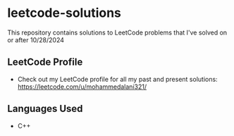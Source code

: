 # leetcode-solutions
This repository contains solutions to LeetCode problems that I've solved on or after 10/28/2024

## LeetCode Profile
- Check out my LeetCode profile for all my past and present solutions: https://leetcode.com/u/mohammedalani321/

## Languages Used
- C++




